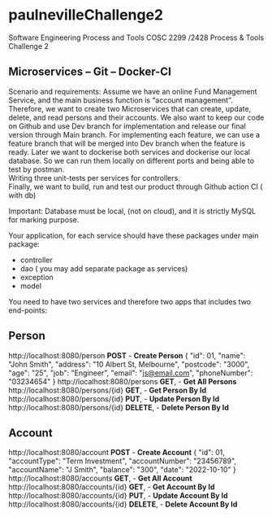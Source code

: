 # paulnevilleChallenge2
Software Engineering Process and Tools COSC 2299 /2428  Process &amp; Tools Challenge 2

## Microservices – Git – Docker-CI
Scenario and requirements: 
Assume we have an online Fund Management Service, and the main business 
function is “account management”. Therefore, we want to create two 
Microservices that can create, update, delete, and read persons and their accounts. 
We also want to keep our code on Github and use Dev branch for implementation 
and release our final version through Main branch. For implementing each 
feature, we can use a feature branch that will be merged into Dev branch when 
the feature is ready. 
Later we want to dockerise both services and dockerise our local database. So we 
can run them locally on different ports and being able to test by postman.  
Writing three unit-tests per services for controllers.  
Finally, we want to build, run and test our product through Github action CI ( with 
db) 

Important: Database must be local, (not on cloud), and it is strictly MySQL for
marking purpose.

Your application, for each service should have these packages under main package:
- controller 
- dao ( you may add separate package as services) 
- exception 
- model

You need to have two services and therefore two apps that includes two end-points:

## Person ##
http://localhost:8080/person **POST** - **Create Person**
{
  "id": 01,
  "name": "John Smith",
  "address": "10 Albert St, Melbourne",
  "postcode": "3000",
  "age": "25",
  "job": "Engineer",
  "email": "js@email.com",
  "phoneNumber": "03234654"
}
http://localhost:8080/persons **GET**, - **Get All Persons**
http://localhost:8080/persons/{id} **GET**, - **Get Person By Id**
http://localhost:8080/persons/{id} **PUT**, - **Update Person By Id**
http://localhost:8080/persons/{id} **DELETE**, - **Delete Person By Id**


## Account ##
http://localhost:8080/account **POST** - **Create Account**
{
  "id": 01,
  "accountType": "Term Investment",
  "accountNumber": "23456789",
  "accountName": "J Smith",
  "balance": "300",
  "date": "2022-10-10"
}
http://localhost:8080/accounts **GET**, - **Get All Account**
http://localhost:8080/accounts/{id} **GET**, - **Get Account By Id**
http://localhost:8080/accounts/{id} **PUT**, - **Update Account By Id**
http://localhost:8080/accounts/{id} **DELETE**, - **Delete Account By Id**
